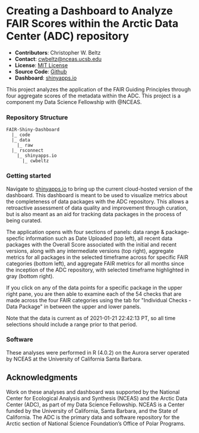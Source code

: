 # Creating a Dashboard to Analyze FAIR Scores within the Arctic Data Center (ADC) repository

- **Contributors**: Christopher W. Beltz
- **Contact**: cwbeltz@nceas.ucsb.edu
- **License**: [MIT License](https://opensource.org/licenses/MIT)
- **Source Code**: [Github](https://github.com/cwbeltz/FAIR_Shiny-Dashboard)
- **Dashboard**: [shinyapps.io](https://cwbeltz.shinyapps.io/nceas-df_fair_shiny-dashboard/)

This project analyzes the application of the FAIR Guiding Principles through four aggregate scores of the metadata within the ADC. This project is a component my Data Science Fellowship with @NCEAS.

### Repository Structure

```
FAIR-Shiny-Dashboard
  |_ code
  |_ data
    |_ raw
  |_ rsconnect
    |_ shinyapps.io
      |_ cwbeltz
```

### Getting started

Navigate to [shinyapps.io](https://cwbeltz.shinyapps.io/nceas-df_fair_shiny-dashboard/) to bring up the current cloud-hosted version of the dashboard. This dashboard is meant to be used to visualize metrics about the completeness of data packages with the ADC repository. This allows a retroactive assessment of data quality and improvement through curation, but is also meant as an aid for tracking data packages in the process of being curated.

The application opens with four sections of panels: data range & package-specfic information such as Date Uploaded (top left), all recent data packages with the Overall Score associated with the initial and recent versions, along with any intermediate versions (top right), aggregate metrics for all packages in the selected timeframe across for specific FAIR categories (bottom left), and aggregate FAIR metrics for all months since the inception of the ADC repository, with selected timeframe highlighted in gray (bottom right).
  
If you click on any of the data points for a specific package in the upper right pane, you are then able to examine each of the 54 checks that are made across the four FAIR categories using the tab for "Individual Checks - Data Package" in between the upper and lower panels.

Note that the data is current as of 2021-01-21 22:42:13 PT, so all time selections should include a range prior to that period.



### Software

These analyses were performed in R (4.0.2) on the Aurora server operated by NCEAS at the University of California Santa Barbara.



## Acknowledgments

Work on these analyses and dashboard was supported by the National Center for Ecological Analysis and Synthesis (NCEAS) and the Arctic Data Center (ADC), as part of my Data Science Fellowship. NCEAS is a Center funded by the University of California, Santa Barbara, and the State of California. The ADC is the primary data and software repository for the Arctic section of National Science Foundation’s Office of Polar Programs.

